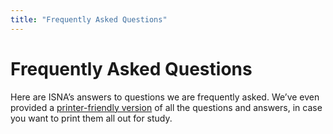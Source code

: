 ```yaml
---
title: "Frequently Asked Questions"
---
```


# Frequently Asked Questions

<p>Here are <span class="caps">ISNA</span>&#8217;s answers to questions we are frequently asked. We&#8217;ve even provided a <a href="/faq/printable">printer-friendly version</a> of all the questions and answers, in case you want to print them all out for study.</p>